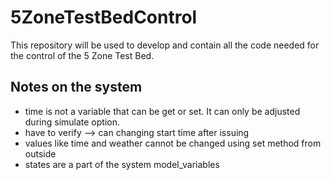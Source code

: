 # 5ZoneTestBedControl
This repository will be used to develop and contain all the code needed for the control of the 
5 Zone Test Bed.

## Notes on the system
* time is not a variable that can be get or set. It can only be adjusted during simulate option.
* have to verify --> can changing start time after issuing 
* values like time and weather cannot be changed using set method from outside
* states are a part of the system model_variables